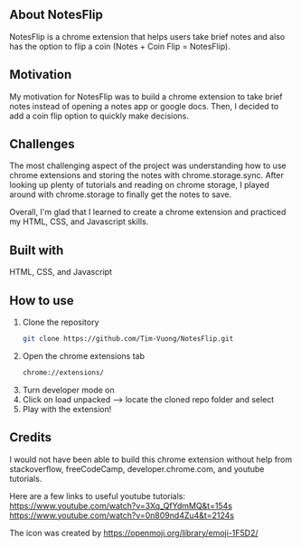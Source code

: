 ## About NotesFlip
NotesFlip is a chrome extension that helps users take brief notes and also has the option to flip a coin (Notes + Coin Flip = NotesFlip).

## Motivation
My motivation for NotesFlip was to build a chrome extension to take brief notes instead of opening a notes app or google docs. Then, I decided to add a coin flip option to quickly make decisions.

## Challenges
The most challenging aspect of the project was understanding how to use chrome extensions and storing the notes with chrome.storage.sync. After looking up plenty of tutorials and reading on chrome storage, I played around with chrome.storage to finally get the notes to save. 

Overall, I'm glad that I learned to create a chrome extension and practiced my HTML, CSS, and Javascript skills.

## Built with
HTML, CSS, and Javascript

## How to use
1. Clone the repository
    ```sh
    git clone https://github.com/Tim-Vuong/NotesFlip.git
    ```
2. Open the chrome extensions tab
    ```sh
    chrome://extensions/
    ```
3. Turn developer mode on
4. Click on load unpacked --> locate the cloned repo folder and select
5. Play with the extension! 

## Credits
I would not have been able to build this chrome extension without help from stackoverflow, freeCodeCamp, developer.chrome.com, and youtube tutorials.

Here are a few links to useful youtube tutorials:
https://www.youtube.com/watch?v=3Xq_QfYdmMQ&t=154s
https://www.youtube.com/watch?v=0n809nd4Zu4&t=2124s

The icon was created by https://openmoji.org/library/emoji-1F5D2/
